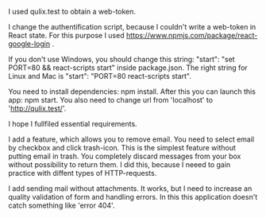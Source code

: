 I used qulix.test to obtain a web-token.

I change the authentification script, because I couldn't write a web-token in React state. For this purpose I used https://www.npmjs.com/package/react-google-login .

If you don't use Windows, you should change this string: "start": "set PORT=80 && react-scripts start" inside  package.json. The right string for Linux and Mac is "start": "PORT=80 react-scripts start".

You need to install dependencies: npm install. 
After this you can launch this app: npm start.
You also need to change url from 'localhost' to 'http://qulix.test/'.

I hope I fullfiled essential requirements.

I add a feature, which allows you to remove email. You need to select email by checkbox and click trash-icon. This is the simplest feature without putting email in trash. You completely discard messages from your box without possibility to return them. I did this, because I neeed to gain practice with diffent types of HTTP-requests.

I add sending mail without attachments. It works, but I need to increase an quality validation of form and handling errors. In this this application doesn't catch something like 'error 404'.
